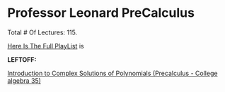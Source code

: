 # Professor Leonard PreCalculus

Total # Of Lectures: 115.

[Here Is The Full PlayList](https://www.youtube.com/playlist?list=PLDesaqWTN6ESsmwELdrzhcGiRhk5DjwLP)
is

**LEFTOFF:**

[Introduction to Complex Solutions of Polynomials (Precalculus - College algebra 35)](https://www.youtube.com/watch?v=g-69B5jkcO4)

